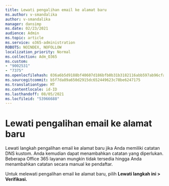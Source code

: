 ```yaml
---
title: Lewati pengalihan email ke alamat baru
ms.author: v-smandalika
author: v-smandalika
manager: dansimp
ms.date: 02/23/2021
audience: Admin
ms.topic: article
ms.service: o365-administration
ROBOTS: NOINDEX, NOFOLLOW
localization_priority: Normal
ms.collection: Adm_O365
ms.custom:
- "9002531"
- "7375"
ms.openlocfilehash: 036a6b5d9188bf40607d186bfb0b31b3182116abb597ab96cfad48f9b3026936
ms.sourcegitcommit: b5f7da89a650d2915dc652449623c78be6247175
ms.translationtype: MT
ms.contentlocale: id-ID
ms.lasthandoff: 08/05/2021
ms.locfileid: "53966688"
---
```

# <a name="skip-redirecting-email-to-new-address"></a>Lewati pengalihan email ke alamat baru

Lewati langkah pengalihan email ke alamat baru jika Anda memiliki catatan DNS kustom. Anda kemudian dapat menambahkan catatan yang diperlukan. Beberapa Office 365 layanan mungkin tidak tersedia hingga Anda menambahkan catatan secara manual ke pendaftar.

Untuk melewati pengalihan email ke alamat baru, pilih **Lewati langkah ini > Verifikasi.**